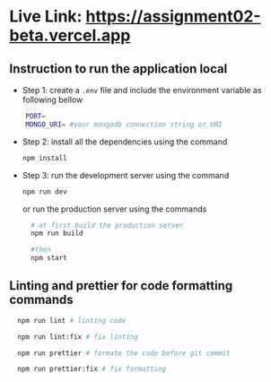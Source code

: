 # Live Link: https://assignment02-beta.vercel.app

## Instruction to run the application local

- Step 1: create a `.env` file and include the environment variable as following bellow

```bash
    PORT=
    MONGO_URI= #your mongodb connection string or URI
```

- Step 2: install all the dependencies using the command

  ```bash
  npm install
  ```

- Step 3: run the development server using the command

  ```bash
  npm run dev
  ```

  or run the production server using the commands

  ```bash
    # at first build the production server
    npm run build

    #then
    npm start
  ```

## Linting and prettier for code formatting commands

```bash
  npm run lint # linting code

  npm run lint:fix # fix linting

  npm run prettier # formate the code before git commit

  npm run prettier:fix # fix formatting
```
